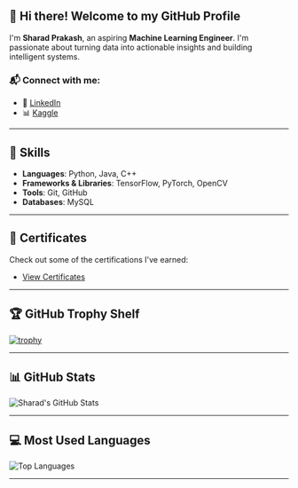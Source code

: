 ## 👋 Hi there! Welcome to my GitHub Profile

I'm **Sharad Prakash**, an aspiring **Machine Learning Engineer**. I'm passionate about turning data into actionable insights and building intelligent systems.

### 📬 Connect with me:
- 💼 [LinkedIn](https://www.linkedin.com/in/sharad-prakash117/)
- 📊 [Kaggle](https://www.kaggle.com/sharadprakash117)

---

## 🧠 Skills

- **Languages**: Python, Java, C++
- **Frameworks & Libraries**: TensorFlow, PyTorch, OpenCV
- **Tools**: Git, GitHub
- **Databases**: MySQL

---

## 📜 Certificates

Check out some of the certifications I've earned:
- [View Certificates](certificates/certs.md)

---

## 🏆 GitHub Trophy Shelf

[![trophy](https://github-profile-trophy.vercel.app/?username=Sharad117&theme=radical&no-frame=true&column=4&margin-w=15&margin-h=15)](https://github.com/ryo-ma/github-profile-trophy)

---

## 📊 GitHub Stats

![Sharad's GitHub Stats](https://github-readme-stats.vercel.app/api?username=Sharad117&show_icons=true&theme=radical&cache_seconds=60)

---

## 💻 Most Used Languages

![Top Languages](https://github-readme-stats.vercel.app/api/top-langs/?username=Sharad117&layout=compact&theme=radical&cache_seconds=60)

---

<!--
**Sharad117/Sharad117** is a ✨ special ✨ repository because its `README.md` appears on your GitHub profile.

You can add more sections like:
- 🔭 I’m currently working on ...
- 🌱 I’m currently learning ...
- 👯 I’m looking to collaborate on ...
- 📫 How to reach me: ...
-->

